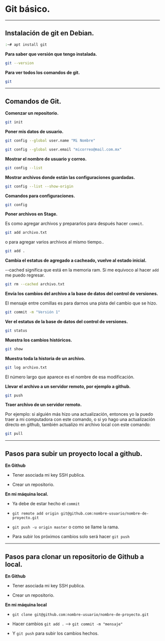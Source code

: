# Git básico.

---

## Instalación de git en Debian.
```sh
:~# apt install git
```

**Para saber que versión que tengo instalada.**
```sh
git --version
```

**Para ver todos los comandos de git.**
```sh
git
```

---

## Comandos de Git.

**Comenzar un repositorio.**
```sh
git init
```

**Poner mis datos de usuario.**
```sh
git config --global user.name "Mi Nombre"
```
```sh
git config --global user.email "micorreo@mail.com.mx"
```

**Mostrar el nombre de usuario y correo.**
```sh
git config --list
```

**Mostrar archivos donde están las configuraciones guardadas.**
```sh
git config --list --show-origin
```

**Comandos para configuraciones.**
```sh
git config
```

**Poner archivos en Stage.** 

Es como agregar archivos y prepararlos para después hacer `commit`.
```sh
git add archivo.txt
```
o para agregar varios archivos al mismo tiempo..
```sh
git add .
```

**Cambia el estatus de agregado a cacheado, vuelve al estado inicial.**

--cached significa que está en la memoria ram. Si me equivoco al hacer `add` me puedo regresar.
```sh
git rm --cached archivo.txt
```

**Envía los cambios del archivo a la base de datos del control de versiones.**

El mensaje entre comillas es para darnos una pista del cambio que se hizo.
```sh
git commit -m "Versión 1"
```

**Ver el estatus de la base de datos del control de versiones.**
```sh
git status
```

**Muestra los cambios históricos.**
```sh
git show
```

**Muestra toda la historia de un archivo.**
```sh
git log archivo.txt
```
El número largo que aparece es el nombre de esa modificación.

**Llevar el archivo a un servidor remoto, por ejemplo a github.**
```sh
git push
```

**Traer archivo de un servidor remoto.**

Por ejemplo: si alguién más hizo una actualización, entonces yo la puedo traer a mi computadora con este comando, 
o si yo hago una actualización directo en github, también actualizo mi archivo local con este comando:
```sh
git pull
```

--- 

## Pasos para subir un proyecto local a github.

**En Github**

- Tener asociada mi key SSH publica.

- Crear un repositorio.

**En mi máquina local.**

- Ya debe de estar hecho el `commit`

- `git remote add origin git@github.com:nombre-usuario/nombre-de-proyecto.git`

- `git push -u origin master` o como se llame la rama.

- Para subir los próximos cambios solo será hacer `git push`

---

## Pasos para clonar un repositorio de Github a local.

**En Github**

- Tener asociada mi key SSH publica.

- Crear un repositorio.

**En mi máquina local**

- `git clone git@github.com:nombre-usuario/nombre-de-proyecto.git`

- Hacer cambios `git add .` --> `git commit -m "mensaje"`

- Y `git push` para subir los cambios hechos.
